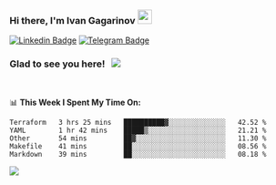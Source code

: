 ### Hi there, I'm Ivan Gagarinov <img src="https://media.giphy.com/media/hvRJCLFzcasrR4ia7z/giphy.gif" width="25px">

[![Linkedin Badge](https://img.shields.io/badge/-LinkedIn-0e76a8?style=flat-square&logo=Linkedin&logoColor=white)](https://linkedin.com/in/ivan-gagarinov-142ba3141/)
[![Telegram Badge](https://img.shields.io/badge/-Telegram-0088cc?style=flat-square&logo=Telegram&logoColor=white)](https://t.me/igagarinov)

### Glad to see you here! &nbsp; ![](https://visitor-badge.glitch.me/badge?page_id=dzencot.dzencot)

</br>

📊 **This Week I Spent My Time On:**
<!--START_SECTION:waka-->
```text
Terraform   3 hrs 25 mins   ██████████▓░░░░░░░░░░░░░░   42.52 % 
YAML        1 hr 42 mins    █████▒░░░░░░░░░░░░░░░░░░░   21.21 % 
Other       54 mins         ██▓░░░░░░░░░░░░░░░░░░░░░░   11.30 % 
Makefile    41 mins         ██░░░░░░░░░░░░░░░░░░░░░░░   08.56 % 
Markdown    39 mins         ██░░░░░░░░░░░░░░░░░░░░░░░   08.18 % 
```
<!--END_SECTION:waka-->

[![](https://github-readme-stats.vercel.app/api?username=dzencot&theme=gruvbox)](https://github.com/dzencot)
